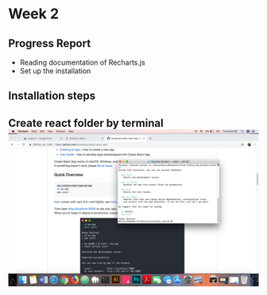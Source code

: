 # Week 2
## Progress Report
- Reading documentation of Recharts.js
- Set up the installation
## Installation steps
 Create react folder by terminal
![Install react app](../images/install_react.png)
- 
